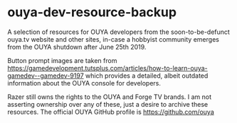 # ouya-dev-resource-backup
A selection of resources for OUYA developers from the soon-to-be-defunct ouya.tv website and other sites, in-case a hobbyist community emerges from the OUYA shutdown after June 25th 2019.

Button prompt images are taken from https://gamedevelopment.tutsplus.com/articles/how-to-learn-ouya-gamedev--gamedev-9197 which provides a detailed, albeit outdated information about the OUYA console for developers.

Razer still owns the rights to the OUYA and Forge TV brands. I am not asserting ownership over any of these, just a desire to archive these resources. The official OUYA GitHub profile is https://github.com/ouya
